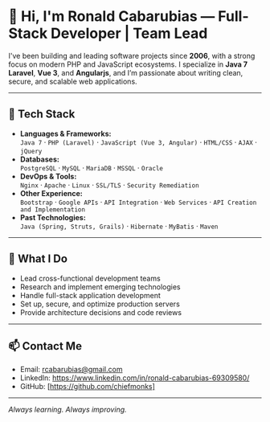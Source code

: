 # 👋 Hi, I'm Ronald Cabarubias — Full-Stack Developer | Team Lead

I've been building and leading software projects since **2006**, with a strong focus on modern PHP and JavaScript ecosystems. I specialize in **Java 7** **Laravel**, **Vue 3**, and **Angularjs**, and I’m passionate about writing clean, secure, and scalable web applications.

---

## 🧰 Tech Stack

- **Languages & Frameworks:**  
  `Java 7` · `PHP (Laravel)` · `JavaScript (Vue 3, Angular)` · `HTML/CSS` · `AJAX` · `jQuery`  
- **Databases:**  
  `PostgreSQL` · `MySQL` · `MariaDB` · `MSSQL` · `Oracle`  
- **DevOps & Tools:**  
  `Nginx` · `Apache` · `Linux` · `SSL/TLS` · `Security Remediation`  
- **Other Experience:**  
  `Bootstrap` · `Google APIs` · `API Integration` · `Web Services`  · `API Creation and Implementation`
- **Past Technologies:**  
  `Java (Spring, Struts, Grails)` · `Hibernate` · `MyBatis` · `Maven`

---

## 🧪 What I Do

- Lead cross-functional development teams  
- Research and implement emerging technologies  
- Handle full-stack application development  
- Set up, secure, and optimize production servers  
- Provide architecture decisions and code reviews

---

## 📫 Contact Me

- Email: rcabarubias@gmail.com
- LinkedIn: https://www.linkedin.com/in/ronald-cabarubias-69309580/
- GitHub: [https://github.com/chiefmonks]

---

_Always learning. Always improving._
